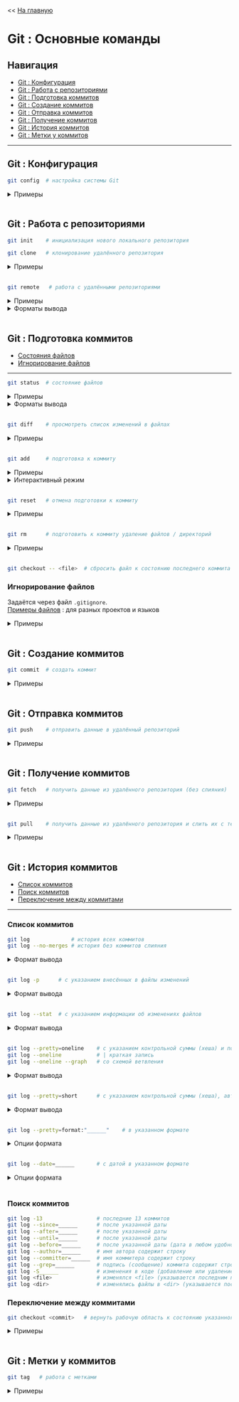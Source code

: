 << [На главную](./README.md)

# Git : Основные команды

## Навигация

- [Git : Конфигурация](#git--конфигурация)
- [Git : Работа с репозиториями](./git.md#git--работа-с-репозиториями)
- [Git : Подготовка коммитов](./git.md#git--подготовка-коммитов)
- [Git : Создание коммитов](./git.md#git--создание-коммитов)
- [Git : Отправка коммитов](./git.md#git--отправка-коммитов)
- [Git : Получение коммитов](./git.md#git--получение-коммитов)
- [Git : История коммитов](./git.md#git--история-коммитов)
- [Git : Метки у коммитов](./git.md#git--метки-у-коммитов)

---

## Git : Конфигурация

<a id="config"></a>

```bash
git config  # настройка системы Git
```

<details>
<summary>Примеры</summary>

```bash
git config --list                         # список текущей конфигурации
git config --l                            # | краткая запись

git config --global user.name "____"      # имя пользователя (будет привязываться к коммитам)
git config --global user.email "____"     # email пользователя (будет привязываться к коммитам)

git config --global credential.helper cache           # запоминать на несколько минут введённый пароль

git config --global alias.<co> <command>              # псевдоним (git <co> === git <command>)
git config --global alias.<co> '<command> <option>'   # псевдоним (git <co> === git <command> <option>)
```

</details><br>

## Git : Работа с репозиториями

<a id="init"></a>

```bash
git init    # инициализация нового локального репозитория
```

<a id="clone"></a>

```bash
git clone   # клонирование удалённого репозитория
```

<details>
<summary>Примеры</summary>

```bash
git clone <repo>          # с созданием новой директории
                          # | имя новой директории = название репозитория
git clone <repo> <dir>    # в указанную директорию
                          # | если директория <dir> не найдена, она будет создана
```

</details><br>

<a id="remote"></a>

```bash
git remote   # работа с удалёнными репозиториями
```

<details>
<summary>Примеры</summary>

```bash
git remote                              # узнать названия репозиториев
git remote -v                           # узнать адреса для чтения и записи
git remote add <remote> <url>           # добавить удалённый репозиторий и назвать его <remote>
git remote rename <remote> <remote_new> # переименовать репозиторий <remote>
git remote rm <remote>                  # удалить репозиторий <remote>

git remote show <remote>                # получение информации об удалённом репозитории
```

</details>

<details>
<summary>Форматы вывода</summary>

```bash
# git remote show <remote>
# ---------------------------------------------------
* remote origin                                     # <remote> репозитория
  Fetch URL: https://github.com/cgehuzi/cgehuzi.git # <url> для получения коммитов
  Push  URL: https://github.com/cgehuzi/cgehuzi.git # <url> для отправки коммитов
  HEAD branch: master                               # активная ветка <branch>
  Remote branches:                                  # | список отслеживаемых удалённых веток
    bash    tracked                                 # |
    english tracked                                 # |
    git     tracked                                 # |
    js      tracked                                 # |
    master  tracked                                 # |
    notes   tracked                                 # \
  Local branches configured for 'git pull':         # | список веток, из которыч будут получены изменения
    git    merges with remote git                   # |
    master merges with remote master                # \
  Local refs configured for 'git push':             # | список веток, в которые будут отправлены изменения
    git    pushes to git    (fast-forwardable)      # |
    master pushes to master (up to date)            # \
# ---------------------------------------------------
```

</details><br>

## Git : Подготовка коммитов

- [Состояния файлов](#состояния-файлов)
- [Игнорирование файлов](#игнорирование-файлов)

---

<a id="status"></a>

```bash
git status  # состояние файлов
```

<details>
<summary>Примеры</summary>

```bash
git status          # определение состояния файлов (подробно)
git status --short  # определение состояния файлов (коротко)
git status -s       # | краткая запись
```

</details>

<details>
<summary>Форматы вывода</summary>

```bash
# git status
# --------------------------------------------------
On branch master
Your branch is up to date with 'origin/master'.

Changes to be committed:
  (use "git restore --staged <file>..." to unstage)
        new file:   file_1
        new file:   file_2
        new file:   file_3
        modified:   file_4
        deleted:    file_5

Changes not staged for commit:
  (use "git add/rm <file>..." to update what will be committed)
  (use "git restore <file>..." to discard changes in working directory)
        modified:   file_1
        deleted:    file_4
        modified:   file_5
        deleted:    file_6

Untracked files:
  (use "git add <file>..." to include in what will be committed)
        file_7
# --------------------------------------------------

# git status -s
# ------------------
AM file_1
A  file_2
AD file_3
D  file_4
MM file_5
 D file_6
?? file_7
# ------------------
```

- **Первая колонка (A,A,A,D,M)** - `Changes to be committed`  
  состояния файлов в момент подготовки их к коммиту

- **Вторая колонка (M,D,M,D)** - `Changes not staged for commit`  
  состояния файлов, не подготовленных к коммиту

- **??** - `Untracked files`  
  не отслеживаемые (новые) файлы

</details><br>

<a id="diff"></a>

```bash
git diff    # просмотреть список изменений в файлах
```

<details>
<summary>Примеры</summary>

```bash
git diff            # не подготовленные к коммиту (not staged)
git diff --staged   # подготовленные к коммиту (staged)
```

</details><br>

<a id="add"></a>

```bash
git add     # подготовка к коммиту
```

<details>
<summary>Примеры</summary>

```bash
git add .         # все файлы
git add <file>    # один файл
git add <dir>     # все файлы в директории (включая файлы поддиректориях)
git add -i        # подготовка к коммиту (интерактивный режим)
git add --patch   # подготовка к коммиту (с запросом по каждому изменению)
git add -p        # | краткая запись
```

</details>

<details>
<summary>Интерактивный режим</summary>

- `1` : status — посмотреть состояние файлов
- `2` : update — добавить файлы в индекс (подготовить к коммиту)
- `3` : revert - исключить файлы из индекса
- `4` : add untracked - добавить неотслеживаемые файлы
- `5` : patch - добавить в индекс часть изменений

  Запросит решение по каждому изменению

  - `y` — добавить это изменение
  - `n` — не добавлять это изменение
  - `q` — выход
  - `a` — добавить это и все последующие изменения
  - `d` — не добавлять это и все последующие изменения
  - `j` — отложить решение, перейти к следующему изменению (не обработанному)
  - `J` — отложить решение, перейти к следующему изменению
  - `k` — отложить решение, перейти к предыдущему изменению (не обработанному)
  - `K` — отложить решение, перейти к предыдущему изменению
  - `g` — перйти к другому изменению (покажется список)
  - `/` — найти изменение при помощи регулярного выражения
  - `e` — отредактировать изменение (редактор [vim](./bash#vim))
  - `s` — разбить изменение на части
  - `?` - вызов справки

- `6` : diff — посмотреть изменения, добавленные в индекс
- `7` : quit — выход
- `8` : help — вызов справки

[Подробнее](https://git-scm.com/book/ru/v2/%D0%98%D0%BD%D1%81%D1%82%D1%80%D1%83%D0%BC%D0%B5%D0%BD%D1%82%D1%8B-Git-%D0%98%D0%BD%D1%82%D0%B5%D1%80%D0%B0%D0%BA%D1%82%D0%B8%D0%B2%D0%BD%D0%BE%D0%B5-%D0%B8%D0%BD%D0%B4%D0%B5%D0%BA%D1%81%D0%B8%D1%80%D0%BE%D0%B2%D0%B0%D0%BD%D0%B8%D0%B5)

</details><br>

<a id="reset"></a>

```bash
git reset   # отмена подготовки к коммиту
```

<details>
<summary>Примеры</summary>

```bash
git reset .         # все файлы
git reset <file>    # один файл
git reset <dir>     # все файлы в директории (включая файлы поддиректориях)
```

</details><br>

<a id="rm"></a>

```bash
git rm      # подготовить к коммиту удаление файлов / директорий
```

<details>
<summary>Примеры</summary>

```bash
git rm <file>           # один файл (также удалить из рабочего каталога)
git rm -r <dir>         # все файлы в директории (также удалить из рабочего каталога)
git rm --cached <file>  # один файл (но оставить в рабочем каталоге)
git rm --cached <dir>   # все файлы в директории (но оставить в рабочем каталоге)
git rm \*.jpg           # все файлы .jpg
```

</details><br>

```bash
git checkout -- <file>  # сбросить файл к состоянию последнего коммита
```

### Игнорирование файлов

<a id="gitignore"></a>

Задаётся через файл `.gitignore`.  
[Примеры файлов](https://github.com/github/gitignore) : для разных проектов и языков

<details>
<summary>Примеры</summary>

```bash
*.a           # исключить все файлы .a
!lib.a        # но не исключать файлы lib.a
/TODO         # исключить все файлы TODO в корневой директории
build/        # исключить все файлы в директориях build
doc/*.txt     # исключить doc/notes.txt (но не исключать doc/server/arch.txt)
lib/**/*.txt  # исключить все файлы .txt в директориях lib
```

</details><br>

## Git : Создание коммитов

<a id="commit"></a>

```bash
git commit  # создать коммит
```

<details>
<summary>Примеры</summary>

```bash
git commit                    # без указания подписи (откроется редактор vim)
git commit -m "____"          # с указанием подписи

git commit --amend            # отредактировать предыдущий коммит
git commit --amend            # без указания подписи (откроется редактор vim)
git commit --amend -m "____"  # с указанием подписи
```

Управление редактором [vim](./bash#vim)

</details><br>

## Git : Отправка коммитов

<a id="push"></a>

```bash
git push    # отправить данные в удалённый репозиторий
```

<details>
<summary>Примеры</summary>

```bash
git push                    # отправить данные в текущий репозиторий
git push <remote>           # в репозиторий <remote>
git push <remote> <branch>  # в ветку <branch> репозитория <remote>
```

</details><br>

## Git : Получение коммитов

<a id="fetch"></a>

```bash
git fetch   # получить данные из удалённого репозитория (без слияния)
```

<details>
<summary>Примеры</summary>

```bash
git fetch                       # из текущего репозитория
git fetch <remote>              # из репозитория <remote> (по умолчнию = origin)
git fetch <remote> <branch>     # из ветки <branch> репозитория <remote>
```

</details><br>

<a id="pull"></a>

```bash
git pull    # получить данные из удалённого репозитория и слить их с текущими
```

<details>
<summary>Примеры</summary>

```bash
git pull                    # получить данные из текущего репозитория
git pull <remote>           # из репозитория <remote> (по умолчнию = origin)
git pull <remote> <branch>  # из ветки <branch> репозитория <remote>
```

</details><br>

## Git : История коммитов

- [Список коммитов](#список-коммитов)
- [Поиск коммитов](#поиск-коммитов)
- [Переключение между коммитами](#переключение-между-коммитами)

---

### Список коммитов

<a id="log"></a>

```bash
git log             # история всех коммитов
git log --no-merges # история без коммитов слияния
```

<details>
<summary>Формат вывода</summary>

```bash
commit b36cc24d92bff500f7cf800b648ae50e73c5f169     # SHA-1 контрольная сума (хеш)
Author: cgehuzi <mail.cgehuzi@gmail.com>            # email, указанный при коммите
Date:   Sun Jan 19 13:30:09 2020 +0300              # дата создания коммита

    [ bash ] - add diff                             # подпись к коммиту

commit 3364c727dda26505e895caa805186414d7164595
Author: cgehuzi <mail.cgehuzi@gmail.com>
Date:   Sat Jan 18 17:49:56 2020 +0300

    [ math ] - add fix
```

Управление редактором [vim](./bash#vim)

</details><br>

```bash
git log -p      # с указанием внесённых в файлы изменений
```

<details>
<summary>Формат вывода</summary>

```bash
commit b36cc24d92bff500f7cf800b648ae50e73c5f169     # SHA-1 контрольная сума (хеш)
Author: cgehuzi <mail.cgehuzi@gmail.com>            # email, указанный при коммите
Date:   Sun Jan 19 13:30:09 2020 +0300              # дата создания коммита

    [ bash ] - add diff                             # подпись к коммиту

diff --git a/sources/guide--bash.md b/sources/guide--bash.md
index 25e78a9..8f21ae7 100644
--- a/sources/guide--bash.md
+++ b/sources/guide--bash.md
@@ -29,10 +29,14 @@
 ______                                             # | контекст
 ______                                             # | контекст
 ______                                             # | контекст
-________                                           # удалённая строка
+________                                           # добавленная строка
 ______                                             # | контекст
 ______                                             # | контекст
 ______                                             # | контекст
```

</details><br>

```bash
git log --stat  # с указанием информации об изменениях файлов
```

<details>
<summary>Формат вывода</summary>

```bash
commit 3fbcd8545fef31220e301b773b50b57dd9a759dc     # SHA-1 контрольная сума (хеш)
Author: cgehuzi <mail.cgehuzi@gmail.com>            # email, указанный при коммите
Date:   Fri Jan 17 15:12:25 2020 +0300              # дата создания коммита

    [ lodash ] - add some methods                   # подпись к коммиту

 README.md                   |   3 ++-              # количество изменённых строк
 sources/english--levels.md  |   4 +++-
 sources/english--sources.md |   4 +++-
 sources/guide--babel.md     |   4 +++-
 sources/guide--bash.md      |   4 +++-
 sources/guide--git.md       |   4 +++-
 sources/guide--node-js.md   |   4 +++-
 sources/js--array.md        |   4 +++-
 sources/js--map.md          |   4 +++-
 sources/js--math.md         |   4 +++-
 sources/js--set.md          |   4 +++-
 sources/js--string.md       |   4 +++-
 sources/js-lodash.md        | 113 ++++++ ... +++
 sources/note--dictionary.md |   4 +++-
 sources/note--podcasts.md   |   4 +++-
 sources/note--soft.md       |   4 +++-
 16 files changed, 157 insertions(+), 15 deletions(-)   # общая статистика изменений
```

</details><br>

```bash
git log --pretty=oneline    # с указанием контрольной суммы (хеша) и подписи
git log --oneline           # | краткая запись
git log --oneline --graph   # со схемой ветвления
```

<details>
<summary>Формат вывода</summary>

```bash
# git log --pretty=oneline
# -----------------------------------------
68cc805d693af489769e9c226d0cef0cad64d674 (HEAD -> git, origin/master, origin/git, origin/HEAD, master) fix merge
d0f2fe2ce4cf84ef60a38c47f37bf07b3a8072c2 add tag
a88a6ee9c4e2ece045c553062c8150aaba963da7 add tag
4e9abc1dfa5224dc2b267aab131828f9b3c457be add remote, fetch, pull and push commands
af8d77ee2a8d525e00d5d9332c7e7020a776a591 merge git
7f8d73a4841afc2b67e9d645d1fb4b766e20b7b5 add git-branch file
# -----------------------------------------

# git log --oneline
# -----------------------------------------
68cc805 (HEAD -> git, origin/master, origin/git, origin/HEAD, master) fix merge
d0f2fe2 add tag
a88a6ee add tag
4e9abc1 add remote, fetch, pull and push commands
af8d77e merge git
7f8d73a add git-branch file
# -----------------------------------------

# git log --oneline --graph
# -----------------------------------------
*   68cc805 (HEAD -> git, origin/master, origin/git, origin/HEAD, master) fix merge
|\
| * a88a6ee add tag
* | d0f2fe2 add tag
|/
* 4e9abc1 add remote, fetch, pull and push commands
*   af8d77e merge git
|\
| * 7f8d73a add git-branch file
# -----------------------------------------
```

</details><br>

```bash
git log --pretty=short      # с указанием контрольной суммы (хеша), автора и подписи
```

<details>
<summary>Формат вывода</summary>

```bash
commit f9e5cdfed4ec21915790310c4b229843fa3f5bc1
Author: cgehuzi <mail.cgehuzi@gmail.com>

    [ bash ] - add patch

commit b36cc24d92bff500f7cf800b648ae50e73c5f169
Author: cgehuzi <mail.cgehuzi@gmail.com>

    [ bash ] - add diff
```

</details><br>

```bash
git log --pretty=format:"______"    # в указанном формате
```

<details>
<summary>Опции формата</summary>

| Опция | Описание вывода               | Пример вывода                            |
| ----- | ----------------------------- | ---------------------------------------- |
| %H    | Хеш : коммита                 | b23cc73df5e3ebd01f1d088d5ef0d6e57b99b9bc |
| %h    | Хеш : коммита (сокращённый)   | b23cc73                                  |
| %T    | Хеш : дерева                  | 5f7239e6b94a39389d5d3e6066faab7cd655b835 |
| %t    | Хеш : дерева (сокращённый)    | 5f7239e                                  |
| %P    | Хеш : родителей               | f9e5cdfed4ec21915790310c4b229843fa3f5bc1 |
| %p    | Хеш : родителей (сокращённый) | f9e5cdf                                  |
| %an   | Автор : имя                   | cgehuzi                                  |
| %ae   | Автор : email                 | mail.cgehuzi@gmail.com                   |
| %ad   | Автор : дата                  | Sun Jan 19 15:11:54 2020 +0300           |
| %ar   | Автор : относительная дата    | 75 minutes ago                           |
| %cn   | Коммитер : имя                | cgehuzi                                  |
| %ce   | Коммитер : email              | mail.cgehuzi@gmail.com                   |
| %cd   | Коммитер : дата               | Sun Jan 19 15:11:54 2020 +0300           |
| %cr   | Коммитер : относительная дата | 75 minutes ago                           |
| %s    | Подпись                       | [ git ] - add log                        |

Формат даты задаётся аргументом `--date=______`

</details><br>

```bash
git log --date=______       # с датой в указанном формате
```

<details>
<summary>Опции формата</summary>

| Опция      | Пример вывода                   |
| ---------- | ------------------------------- |
| relative   | 2 hours ago                     |
| local      | Sun Jan 19 15:11:54 2020        |
| iso        | 2020-01-19 15:11:54 +0300       |
| iso-strict | 2020-01-19T15:11:54+03:00       |
| rfc        | Sun, 19 Jan 2020 15:11:54 +0300 |
| short      | 2020-01-19                      |
| raw        | 1579435914 +0300                |
| human      | 2 hours ago                     |
| unix       | 1579435914                      |

Формат даты задаётся аргументом `--date=______`

</details><br>

### Поиск коммитов

```bash
git log -13                 # последние 13 коммитов
git log --since=______      # после указанной даты
git log --after=______      # после указанной даты
git log --until=______      # после указанной даты
git log --before=______     # после указанной даты (дата в любом удобном формате)
git log --author=______     # имя автора содержит строку
git log --committer=______  # имя коммитера содержит строку
git log --grep=______       # подпись (сообщение) коммита содержит строку
git log -S______            # изменения в коде (добавление или удаление) содержит строку
git log <file>              # изменялся <file> (указывается последним параметром)
git log <dir>               # изменялись файлы в <dir> (указывается последним параметром)
```

### Переключение между коммитами

```bash
git checkout <commit>   # вернуть рабочую область к состоянию указанного коммита
```

<details>
<summary>Примеры</summary>

```bash
git checkout b23cc73df5e3ebd01f1d088d5ef0d6e57b99b9bc   # с указанием полного хеша
git checkout b23cc73                                    # с указанием сокращённого хеша
```

</details><br>

## Git : Метки у коммитов

```bash
git tag   # работа с метками
```

<details>
<summary>Примеры</summary>

```bash
git tag                               # показать теги в алфовитном порядке
git tag -l "____*"                    # поиск тегов по шаблону

git tag <tagname>                     # создать легковесный тег
git tag -a <tagname> -m "____"        # создать аннотированный тег (с комментом)
git tag -a <tagname> <commit>         # создать тег для коммита из истории

git push <remote> <tagname>           # отправить метку в удалённый репозиторий
git push <remote> --tags              # отправить все метки в удалённый репозиторий

git tag -d <tagname>                  # удалить тег локально
git push <remote> --delete <tagname>  # удалить тег из удалённого репозитория
```

</details><br>
